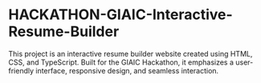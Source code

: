 # HACKATHON-GIAIC-Interactive-Resume-Builder
This project is an interactive resume builder website created using HTML, CSS, and TypeScript. Built for the GIAIC Hackathon, it emphasizes a user-friendly interface, responsive design, and seamless interaction.
